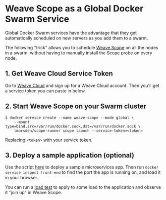 # Weave Scope as a Global Docker Swarm Service

Global Docker Swarm services have the advantage that they get automatically scheduled on new servers as you add them to a swarm.

The following "trick" allows you to schedule [Weave Scope](https://github.com/weaveworks/scope) on all the nodes in a swarm, without having to manually install the Scope probe on every node.

## 1. Get Weave Cloud Service Token

Go to [Weave Cloud](https://cloud.weave.works) and sign up for a Weave Cloud account.
Then you'll get a service token you can paste in below.

## 2. Start Weave Scope on your Swarm cluster

```
$ docker service create --name weave-scope --mode global \
    --mount type=bind,src=/var/run/docker.sock,dst=/var/run/docker.sock \
    lmarsden/scope-runner scope launch --service-token=<token>
```

Replacing `<token>` with your service token.

## 3. Deploy a sample application (optional)

Use the script [here](https://github.com/microservices-demo/microservices-demo/tree/master/deploy/swarmkit) to deploy a sample microservices app.
Then run `docker service inspect front-end` to find the port the app is running on, and load it in your browser.

You can run a [load test](https://github.com/microservices-demo/load-test) to apply to some load to the application and observe it "join up" in Weave Scope.

